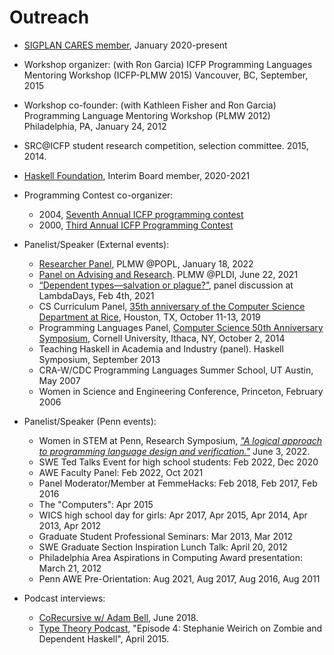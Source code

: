 Outreach
=======

+ [SIGPLAN CARES member](https://www.sigplan.org/Cares/), January 2020-present

+ Workshop organizer: (with Ron Garcia)
  ICFP Programming Languages Mentoring Workshop (ICFP-PLMW 2015)
  Vancouver, BC, September, 2015

+ Workshop co-founder: (with Kathleen Fisher and Ron Garcia)
  Programming Language Mentoring Workshop (PLMW 2012)
  Philadelphia, PA, January 24, 2012

+ SRC@ICFP student research competition, selection committee.  2015, 2014.

+ [Haskell Foundation](https://haskell.foundation/), Interim Board member, 2020-2021

+ Programming Contest co-organizer:
    - 2004, [Seventh Annual ICFP programming contest](http://www.cis.upenn.edu/proj/plclub/contest/)
    - 2000, [Third Annual ICFP Programming Contest](http://www.cs.cornell.edu/icfp/)

+ Panelist/Speaker (External events):
    - [Researcher Panel](https://popl22.sigplan.org/details/PLMW-2022-papers/8/Panel-live-only-no-recording-), PLMW @POPL, January 18, 2022
    - [Panel on Advising and Research](https://pldi21.sigplan.org/details/PLMW-PLDI-2021/7/Panel-on-Advising-and-Research). PLMW @PLDI, June 22, 2021
    - [“Dependent types—salvation or plague?”](https://www.lambdadays.org/lambdadays2021?utm_source=ESL&utm_medium=email&utm_campaign=CBV+America+2021#free-meetup), panel discussion at LambdaDays, Feb 4th, 2021
    - CS Curriculum Panel, [35th anniversary of the Computer Science Department at Rice](http://cs35.rice.edu/), Houston, TX, October 11-13, 2019
    - Programming Languages Panel, [Computer Science 50th Anniversary Symposium](http://www.cs.cornell.edu/events/50years/schedule), 
	  Cornell University, Ithaca, NY, October 2, 2014
    - Teaching Haskell in Academia and Industry (panel). Haskell Symposium, September 2013
    - CRA-W/CDC Programming Languages Summer School, UT Austin, May 2007
    - Women in Science and Engineering Conference, Princeton, February 2006

+ Panelist/Speaker (Penn events):
    - Women in STEM at Penn, Research Symposium, [*"A logical approach to programming language design and verification."*](talks/women-in-stem-2022.pdf) June 3, 2022.
    - SWE Ted Talks Event for high school students: Feb 2022, Dec 2020
    - AWE Faculty Panel: Feb 2022, Oct 2021
    - Panel Moderator/Member at FemmeHacks: Feb 2018, Feb 2017, Feb 2016
    - The "Computers": Apr 2015
    - WICS high school day for girls: Apr 2017, Apr 2015, Apr 2014,
      Apr 2013, Apr 2012
    - Graduate Student Professional Seminars: Mar 2013, Mar 2012
    - SWE Graduate Section Inspiration Lunch Talk: April 20, 2012
    - Philadelphia Area Aspirations in Computing Award presentation: March 21, 2012
    - Penn AWE Pre-Orientation: Aug 2021, Aug 2017, Aug 2016, Aug 2011

+ Podcast interviews:
    - [CoRecursive w/ Adam Bell](https://corecursive.com/015-dependant-types-in-haskell-with-stephanie-weirich/), June 2018.
    - [Type Theory Podcast](http://typetheorypodcast.com/2015/04/episode-4-stephanie-weirich-on-zombie-and-dependent-haskell/), "Episode 4: Stephanie Weirich on Zombie and Dependent Haskell", April 2015.
